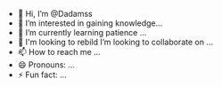 - 👋 Hi, I’m @Dadamss
- 👀 I’m interested in gaining knowledge...
- 🌱 I’m currently learning  patience ...
- 💞️ I'm looking to rebild I’m looking to collaborate on ...
- 📫 How to reach me ...
- 😄 Pronouns: ...
- ⚡ Fun fact: ...

<!---
Dadamss/Dadamss is a ✨ special ✨ repository because its `README.md` (this file) appears on your GitHub profile.
You can click the Preview link to take a look at your changes.
--->
